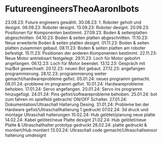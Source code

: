 # FutureengineersTheoAaronIbots
23.08.23: Future engineers gewählt.
30.08.23: 1. Roboter geholt und designt.
06.09.23: Roboter designt.
13.09.23: Roboter designt.
20.09.23: Positionen für Komponenten bestimmt.
27.09.23: Boden & seitenplatten abgeschnitten.
04.10.23: Boden & seiten platten abgeschnitten.
11.10.23: Neue erweiterte Boden & seiten platten designt.
01.11.23: Boden & seiten platten zusammen gebaut.
08.11.23: Boden & seiten platten am roboter befestigt.
15.11.23: Positionen der anderen Komponenten bestimmt.
22.11.23: Neue Motor antriebsart festgelegt.
29.11.23: Loch für Motor gebohrt angefangen.
06.12.23: Loch für Motor beendet.
13.12.23: Gespräch mit Ina/Bot gewechselt.
20.12.23: neuen Bot gebaut.
27.12.23: angefangen programmierung.
28.12.23: programmierung weiter gemacht/hardwareprobleme gefixt.
05.01.24: neues programm gemacht.
06.01.24: probleme im programm gefixt.
10.01.24: Hardwareprobleme behoben.
17.01.24: Servo angefangen.
20.01.24: Servo ins programm hinzugefügt.
24.01.24: Pins gefixt/softwareprobleme behoben.
25.01.24: bot zum fahren im spielfeld gebracht/ ON/OFF Schalter.
27.01.24: Dokumentation/Ultraschall Halterung Desing.
31.01.24: Probleme bei der Hardware gefixt/Ultraschallhalterung 1 gedruckt
07.02.24: 3d druck und montage Ultraschall halterungen
10.02.24: Hub gelötet/planung neue platte
14.02.24: Kabel gelötet/neue Platte designt
21.02.24: Hub gelötet/neue Platte & Ultraschallhalter prototyp gedruckt
28.02.24: platte gedruckt & montiert/Hub montiert
13.03.24: Ultraschall code gemacht/Ultraschallsensor halterung umdesignt
